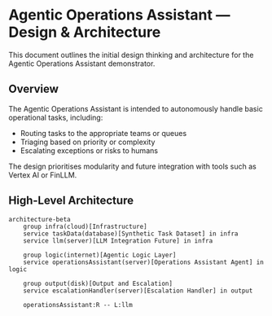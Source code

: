 # Agentic Operations Assistant — Design & Architecture

This document outlines the initial design thinking and architecture for the Agentic Operations Assistant demonstrator.

## Overview

The Agentic Operations Assistant is intended to autonomously handle basic operational tasks, including:

- Routing tasks to the appropriate teams or queues  
- Triaging based on priority or complexity  
- Escalating exceptions or risks to humans  

The design prioritises modularity and future integration with tools such as Vertex AI or FinLLM.

## High-Level Architecture
```mermaid
architecture-beta
    group infra(cloud)[Infrastructure]
    service taskData(database)[Synthetic Task Dataset] in infra
    service llm(server)[LLM Integration Future] in infra

    group logic(internet)[Agentic Logic Layer]
    service operationsAssistant(server)[Operations Assistant Agent] in logic

    group output(disk)[Output and Escalation]
    service escalationHandler(server)[Escalation Handler] in output

    operationsAssistant:R -- L:llm


```
